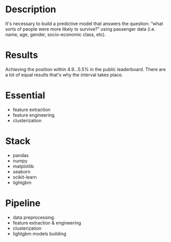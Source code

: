 # Description

It's necessary to build a predictive model that answers the question: “what sorts of people were more likely to survive?” using passenger data (i.e. name, age, gender, socio-economic class, etc).

# Results

Achieving the position within 4.9...5.5% in the public leaderboard. There are a lot of equal results that's why the interval takes place.

# Essential

* feature extraction
* feature engineering
* clusterization

# Stack

* pandas
* numpy
* matplotlib
* seaborn
* scikit-learn
* lightgbm

# Pipeline

* data preprocessing
* feature extraction & engineering
* clusterization
* lightgbm models building
